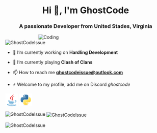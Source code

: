<h1 align="center">Hi 👋, I'm GhostCode</h1>
<h3 align="center">A passionate Developer from United Stades, Virginia</h3>
<img align="right" alt="Coding" width="400" src="https://media2.giphy.com/media/iIqmM5tTjmpOB9mpbn/giphy.gif?cid=6c09b952foz76sf83tw3hz2dyopux13deyn979yqc2ia6vsd&ep=v1_internal_gif_by_id&rid=giphy.gif&ct=g">


<p align="left"> <img src="https://komarev.com/ghpvc/?username=GhostCodeIssue&label=Profile%20views&color=0e75b6&style=flat" alt="GhostCodeIssue" /> </p>

- 🔭 I’m currently working on **Hardling Development**

- 🌱 I’m currently playing **Clash of Clans**

- 📫 How to reach me **ghostcodeissue@outlook.com**

- ⚡ Welcome to my profile, add me on Discord _ghostcode_

<p>
  <a href="https://www.java.com/"><img src="https://raw.githubusercontent.com/devicons/devicon/master/icons/java/java-original.svg" alt="java" width="40"   
 height="40"/></a>
  <a href="https://www.python.org/"><img   
 src="https://raw.githubusercontent.com/devicons/devicon/master/icons/python/python-original.svg" alt="python" width="40" height="40"/></a>   
  </p>
  
<p><img align="left" src="https://github-readme-stats.vercel.app/api/top-langs?username=GhostCodeIssue&show_icons=true&locale=en&layout=compact&theme=tokyonight" alt="GhostCodeIssue" /></p>

<p>&nbsp;<img align="center" src="https://github-readme-stats.vercel.app/api?username=GhostCodeIssue&show_icons=true&locale=en&theme=tokyonight" alt="GhostCodeIssue" /></p>

<p><img align="center" src="https://github-readme-streak-stats.herokuapp.com/?user=GhostCodeIssue&&theme=tokyonight" alt="GhostCodeIssue" /></p>
